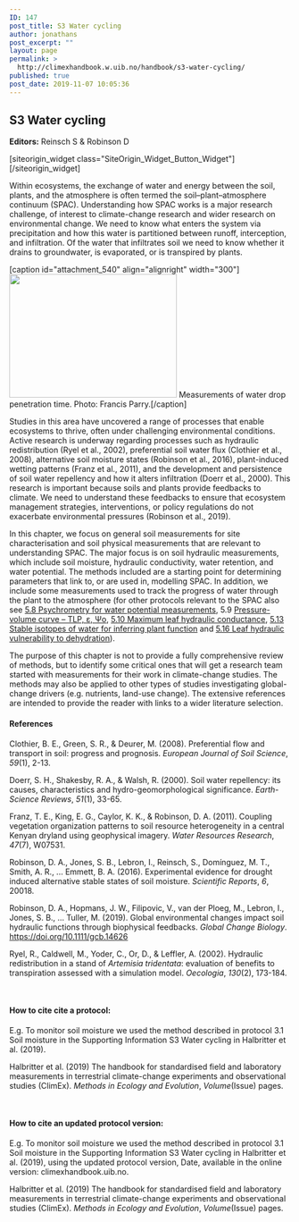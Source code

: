 ```yaml
---
ID: 147
post_title: S3 Water cycling
author: jonathans
post_excerpt: ""
layout: page
permalink: >
  http://climexhandbook.w.uib.no/handbook/s3-water-cycling/
published: true
post_date: 2019-11-07 10:05:36
---
```

<div id="pl-147" class="panel-layout"><div id="pg-147-0" class="panel-grid panel-no-style" data-style="{&quot;background_image_attachment&quot;:false,&quot;background_display&quot;:&quot;tile&quot;,&quot;cell_alignment&quot;:&quot;flex-start&quot;}"><div id="pgc-147-0-0" class="panel-grid-cell" data-weight="0.7"><div id="panel-147-0-0-0" class="so-panel widget widget_sow-editor panel-first-child panel-last-child" data-index="0" data-style="{&quot;background_image_attachment&quot;:false,&quot;background_display&quot;:&quot;tile&quot;}"><div class="so-widget-sow-editor so-widget-sow-editor-base">
<div class="siteorigin-widget-tinymce textwidget">
	<h2>S3 Water cycling</h2>
<p><strong>Editors:</strong> Reinsch S &amp; Robinson D</p>
</div>
</div></div></div><div id="pgc-147-0-1" class="panel-grid-cell" data-weight="0.3"><div id="panel-147-0-1-0" class="so-panel widget widget_sow-button panel-first-child panel-last-child" data-index="1" data-style="{&quot;background_image_attachment&quot;:false,&quot;background_display&quot;:&quot;tile&quot;}">[siteorigin_widget class="SiteOrigin_Widget_Button_Widget"][/siteorigin_widget]</div></div></div><div id="pg-147-1" class="panel-grid panel-no-style"><div id="pgc-147-1-0" class="panel-grid-cell" data-weight="1"><div id="panel-147-1-0-0" class="so-panel widget widget_sow-editor panel-first-child" data-index="2" data-style="{&quot;background_image_attachment&quot;:false,&quot;background_display&quot;:&quot;tile&quot;}"><div class="so-widget-sow-editor so-widget-sow-editor-base">
<div class="siteorigin-widget-tinymce textwidget">
	<p>Within ecosystems, the exchange of water and energy between the soil, plants, and the atmosphere is often termed the soil–plant–atmosphere continuum (SPAC). Understanding how SPAC works is a major research challenge, of interest to climate-change research and wider research on environmental change. We need to know what enters the system via precipitation and how this water is partitioned between runoff, interception, and infiltration. Of the water that infiltrates soil we need to know whether it drains to groundwater, is evaporated, or is transpired by plants.</p>
<p>[caption id="attachment_540" align="alignright" width="300"]<img class="size-medium wp-image-540" src="http://climexhandbook.w.uib.no/files/2019/11/waterdrop2-300x221.png" alt="" width="300" height="221" /> Measurements of water drop penetration time. Photo: Francis Parry.[/caption]</p>
<p>Studies in this area have uncovered a range of processes that enable ecosystems to thrive, often under challenging environmental conditions. Active research is underway regarding processes such as hydraulic redistribution (Ryel et al., 2002), preferential soil water flux (Clothier et al., 2008), alternative soil moisture states (Robinson et al., 2016), plant-induced wetting patterns (Franz et al., 2011), and the development and persistence of soil water repellency and how it alters infiltration (Doerr et al., 2000). This research is important because soils and plants provide feedbacks to climate. We need to understand these feedbacks to ensure that ecosystem management strategies, interventions, or policy regulations do not exacerbate environmental pressures (Robinson et al., 2019).</p>
<p>In this chapter, we focus on general soil measurements for site characterisation and soil physical measurements that are relevant to understanding SPAC. The major focus is on soil hydraulic measurements, which include soil moisture, hydraulic conductivity, water retention, and water potential. The methods included are a starting point for determining parameters that link to, or are used in, modelling SPAC. In addition, we include some measurements used to track the progress of water through the plant to the atmosphere (for other protocols relevant to the SPAC also see <a href="http://climexhandbook.w.uib.no/2019/11/03/psychrometry-for-water-potential-measurements/">5.8 Psychrometry for water potential measurements</a>, 5.9 <a href="http://climexhandbook.w.uib.no/2019/11/03/pressure-volume-curves-tlp-%ce%b5-%cf%88o/">Pressure-volume curve – TLP, ε, Ψo</a>, <a href="http://climexhandbook.w.uib.no/2019/11/03/maximum-leaf-hydraulic-conductance/">5.10 Maximum leaf hydraulic conductance</a>, <a href="http://climexhandbook.w.uib.no/2019/11/03/stable-isotopes-of-water-for-inferring-plant-function/">5.13 Stable isotopes of water for inferring plant function</a> and <a href="http://climexhandbook.w.uib.no/2019/11/03/leaf-hydraulic-vulnerability-to-dehydration/">5.16 Leaf hydraulic vulnerability to dehydration</a>).</p>
<p>The purpose of this chapter is not to provide a fully comprehensive review of methods, but to identify some critical ones that will get a research team started with measurements for their work in climate-change studies. The methods may also be applied to other types of studies investigating global-change drivers (e.g. nutrients, land-use change). The extensive references are intended to provide the reader with links to a wider literature selection.</p>
</div>
</div></div><div id="panel-147-1-0-1" class="so-panel widget widget_sow-editor panel-last-child" data-index="3" data-style="{&quot;padding&quot;:&quot;30px 0px 0px 0px&quot;,&quot;background_image_attachment&quot;:false,&quot;background_display&quot;:&quot;tile&quot;}"><div class="panel-widget-style panel-widget-style-for-147-1-0-1"><div class="so-widget-sow-editor so-widget-sow-editor-base">
<div class="siteorigin-widget-tinymce textwidget">
	<h4>References</h4>
<p>Clothier, B. E., Green, S. R., &amp; Deurer, M. (2008). Preferential flow and transport in soil: progress and prognosis. <em>European Journal of Soil Science</em>, <em>59</em>(1), 2-13.</p>
<p>Doerr, S. H., Shakesby, R. A., &amp; Walsh, R. (2000). Soil water repellency: its causes, characteristics and hydro-geomorphological significance. <em>Earth-Science Reviews</em>, <em>51</em>(1), 33-65.</p>
<p>Franz, T. E., King, E. G., Caylor, K. K., &amp; Robinson, D. A. (2011). Coupling vegetation organization patterns to soil resource heterogeneity in a central Kenyan dryland using geophysical imagery. <em>Water Resources Research</em>, <em>47</em>(7), W07531.</p>
<p>Robinson, D. A., Jones, S. B., Lebron, I., Reinsch, S., Domínguez, M. T., Smith, A. R., ... Emmett, B. A. (2016). Experimental evidence for drought induced alternative stable states of soil moisture. <em>Scientific Reports</em>, <em>6</em>, 20018.</p>
<p>Robinson, D. A., Hopmans, J. W., Filipovic, V., van der Ploeg, M., Lebron, I., Jones, S. B., … Tuller, M. (2019). Global environmental changes impact soil hydraulic functions through biophysical feedbacks. <em>Global Change Biology</em>. <a href="https://doi.org/10.1111/gcb.14626">https://doi.org/10.1111/gcb.14626</a></p>
<p>Ryel, R., Caldwell, M., Yoder, C., Or, D., &amp; Leffler, A. (2002). Hydraulic redistribution in a stand of <em>Artemisia tridentata</em>: evaluation of benefits to transpiration assessed with a simulation model. <em>Oecologia</em>, <em>130</em>(2), 173-184.</p>
<p>&nbsp;</p>
<h4>How to cite cite a protocol:</h4>
<p>E.g. To monitor soil moisture we used the method described in protocol 3.1 Soil moisture in the Supporting Information S3 Water cycling in Halbritter et al. (2019).</p>
<p>Halbritter et al. (2019) The handbook for standardised field and laboratory measurements in terrestrial climate-change experiments and observational studies (ClimEx). <em>Methods in Ecology and Evolution</em>, <em>Volume</em>(Issue) pages.</p>
<p>&nbsp;</p>
<h4>How to cite an updated protocol version:</h4>
<p>E.g. To monitor soil moisture we used the method described in protocol 3.1 Soil moisture in the Supporting Information S3 Water cycling in Halbritter et al. (2019), using the updated protocol version, Date, available in the online version: climexhandbook.uib.no.</p>
<p>Halbritter et al. (2019) The handbook for standardised field and laboratory measurements in terrestrial climate-change experiments and observational studies (ClimEx). <em>Methods in Ecology and Evolution</em>, <em>Volume</em>(Issue) pages.</p>
<h4></h4>
</div>
</div></div></div></div></div></div>